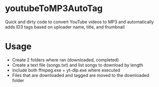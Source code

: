 # youtubeToMP3AutoTag
Quick and dirty code to convert YouTube videos to MP3 and automatically adds ID3 tags based on uploader name, title, and thumbnail

# Usage
- Create 2 folders where ran (downloaded, completed)
- Create a text file (songs.txt) and list songs to download by length
- Include both ffmpeg.exe + yt-dlp.exe where executed
- Files that are downloaded and tagged are moved to the downloaded folder
